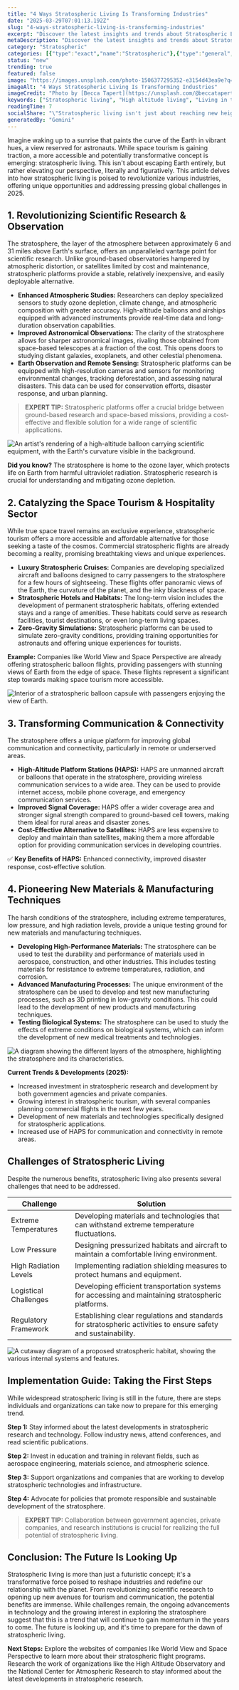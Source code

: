 ```yaml
---
title: "4 Ways Stratospheric Living Is Transforming Industries"
date: "2025-03-29T07:01:13.192Z"
slug: "4-ways-stratospheric-living-is-transforming-industries"
excerpt: "Discover the latest insights and trends about Stratospheric Living. This comprehensive guide covers everything you need to know about Stratospheric Living in 2025."
metaDescription: "Discover the latest insights and trends about Stratospheric Living. This comprehensive guide covers everything you need to know about Stratospheric Living ..."
category: "Stratospheric"
categories: [{"type":"exact","name":"Stratospheric"},{"type":"general","name":"Architecture"},{"type":"medium","name":"Sustainable Design"},{"type":"specific","name":"Atmospheric Housing"},{"type":"niche","name":"High-Altitude Habitats"}]
status: "new"
trending: true
featured: false
image: "https://images.unsplash.com/photo-1506377295352-e3154d43ea9e?q=85&w=1200&fit=max&fm=webp&auto=compress"
imageAlt: "4 Ways Stratospheric Living Is Transforming Industries"
imageCredit: "Photo by [Becca Tapert](https://unsplash.com/@beccatapert) on Unsplash"
keywords: ["Stratospheric living", "High altitude living", "Living in the stratosphere", "Benefits of stratospheric living", "Stratospheric habitat design", "Space tourism living", "Extreme altitude homes", "Challenges of stratospheric living", "Commercial stratospheric flights", "Future of stratospheric settlements"]
readingTime: 7
socialShare: "\"Stratospheric living isn't just about reaching new heights; it's about unlocking new perspectives and possibilities for solving global challenges.\""
generatedBy: "Gemini"
---
```




Imagine waking up to a sunrise that paints the curve of the Earth in vibrant hues, a view reserved for astronauts. While space tourism is gaining traction, a more accessible and potentially transformative concept is emerging: stratospheric living. This isn't about escaping Earth entirely, but rather elevating our perspective, literally and figuratively. This article delves into how stratospheric living is poised to revolutionize various industries, offering unique opportunities and addressing pressing global challenges in 2025.

## 1. Revolutionizing Scientific Research & Observation

The stratosphere, the layer of the atmosphere between approximately 6 and 31 miles above Earth's surface, offers an unparalleled vantage point for scientific research. Unlike ground-based observatories hampered by atmospheric distortion, or satellites limited by cost and maintenance, stratospheric platforms provide a stable, relatively inexpensive, and easily deployable alternative.

*   **Enhanced Atmospheric Studies:** Researchers can deploy specialized sensors to study ozone depletion, climate change, and atmospheric composition with greater accuracy. High-altitude balloons and airships equipped with advanced instruments provide real-time data and long-duration observation capabilities.
*   **Improved Astronomical Observations:** The clarity of the stratosphere allows for sharper astronomical images, rivaling those obtained from space-based telescopes at a fraction of the cost. This opens doors to studying distant galaxies, exoplanets, and other celestial phenomena.
*   **Earth Observation and Remote Sensing:** Stratospheric platforms can be equipped with high-resolution cameras and sensors for monitoring environmental changes, tracking deforestation, and assessing natural disasters. This data can be used for conservation efforts, disaster response, and urban planning.

> **EXPERT TIP:** Stratospheric platforms offer a crucial bridge between ground-based research and space-based missions, providing a cost-effective and flexible solution for a wide range of scientific applications.

![An artist's rendering of a high-altitude balloon carrying scientific equipment, with the Earth's curvature visible in the background.](https://images.unsplash.com/photo-1467043153537-a4fba2cd39ef?q=85&w=1200&fit=max&fm=webp&auto=compress)

**Did you know?** The stratosphere is home to the ozone layer, which protects life on Earth from harmful ultraviolet radiation. Stratospheric research is crucial for understanding and mitigating ozone depletion.

## 2. Catalyzing the Space Tourism & Hospitality Sector

While true space travel remains an exclusive experience, stratospheric tourism offers a more accessible and affordable alternative for those seeking a taste of the cosmos. Commercial stratospheric flights are already becoming a reality, promising breathtaking views and unique experiences.

*   **Luxury Stratospheric Cruises:** Companies are developing specialized aircraft and balloons designed to carry passengers to the stratosphere for a few hours of sightseeing. These flights offer panoramic views of the Earth, the curvature of the planet, and the inky blackness of space.
*   **Stratospheric Hotels and Habitats:** The long-term vision includes the development of permanent stratospheric habitats, offering extended stays and a range of amenities. These habitats could serve as research facilities, tourist destinations, or even long-term living spaces.
*   **Zero-Gravity Simulations:** Stratospheric platforms can be used to simulate zero-gravity conditions, providing training opportunities for astronauts and offering unique experiences for tourists.

**Example:** Companies like World View and Space Perspective are already offering stratospheric balloon flights, providing passengers with stunning views of Earth from the edge of space. These flights represent a significant step towards making space tourism more accessible.

![Interior of a stratospheric balloon capsule with passengers enjoying the view of Earth.](https://images.unsplash.com/photo-1506377295352-e3154d43ea9e?q=85&w=1200&fit=max&fm=webp&auto=compress)

## 3. Transforming Communication & Connectivity

The stratosphere offers a unique platform for improving global communication and connectivity, particularly in remote or underserved areas.

*   **High-Altitude Platform Stations (HAPS):** HAPS are unmanned aircraft or balloons that operate in the stratosphere, providing wireless communication services to a wide area. They can be used to provide internet access, mobile phone coverage, and emergency communication services.
*   **Improved Signal Coverage:** HAPS offer a wider coverage area and stronger signal strength compared to ground-based cell towers, making them ideal for rural areas and disaster zones.
*   **Cost-Effective Alternative to Satellites:** HAPS are less expensive to deploy and maintain than satellites, making them a more affordable option for providing communication services in developing countries.

✅ **Key Benefits of HAPS:** Enhanced connectivity, improved disaster response, cost-effective solution.

## 4. Pioneering New Materials & Manufacturing Techniques

The harsh conditions of the stratosphere, including extreme temperatures, low pressure, and high radiation levels, provide a unique testing ground for new materials and manufacturing techniques.

*   **Developing High-Performance Materials:** The stratosphere can be used to test the durability and performance of materials used in aerospace, construction, and other industries. This includes testing materials for resistance to extreme temperatures, radiation, and corrosion.
*   **Advanced Manufacturing Processes:** The unique environment of the stratosphere can be used to develop and test new manufacturing processes, such as 3D printing in low-gravity conditions. This could lead to the development of new products and manufacturing techniques.
*   **Testing Biological Systems:** The stratosphere can be used to study the effects of extreme conditions on biological systems, which can inform the development of new medical treatments and technologies.

![A diagram showing the different layers of the atmosphere, highlighting the stratosphere and its characteristics.](https://images.unsplash.com/photo-1518012312832-96aea3c91144?q=85&w=1200&fit=max&fm=webp&auto=compress)

**Current Trends & Developments (2025):**

*   Increased investment in stratospheric research and development by both government agencies and private companies.
*   Growing interest in stratospheric tourism, with several companies planning commercial flights in the next few years.
*   Development of new materials and technologies specifically designed for stratospheric applications.
*   Increased use of HAPS for communication and connectivity in remote areas.

## Challenges of Stratospheric Living

Despite the numerous benefits, stratospheric living also presents several challenges that need to be addressed.

| Challenge                       | Solution                                                                                               |
| ------------------------------- | ------------------------------------------------------------------------------------------------------ |
| Extreme Temperatures             | Developing materials and technologies that can withstand extreme temperature fluctuations.               |
| Low Pressure                   | Designing pressurized habitats and aircraft to maintain a comfortable living environment.                  |
| High Radiation Levels           | Implementing radiation shielding measures to protect humans and equipment.                               |
| Logistical Challenges          | Developing efficient transportation systems for accessing and maintaining stratospheric platforms.           |
| Regulatory Framework           | Establishing clear regulations and standards for stratospheric activities to ensure safety and sustainability. |

![A cutaway diagram of a proposed stratospheric habitat, showing the various internal systems and features.](https://images.unsplash.com/photo-1513694203232-719a280e022f?q=85&w=1200&fit=max&fm=webp&auto=compress)

## Implementation Guide: Taking the First Steps

While widespread stratospheric living is still in the future, there are steps individuals and organizations can take now to prepare for this emerging trend.

**Step 1:** Stay informed about the latest developments in stratospheric research and technology. Follow industry news, attend conferences, and read scientific publications.

**Step 2:** Invest in education and training in relevant fields, such as aerospace engineering, materials science, and atmospheric science.

**Step 3:** Support organizations and companies that are working to develop stratospheric technologies and infrastructure.

**Step 4:** Advocate for policies that promote responsible and sustainable development of the stratosphere.

> **EXPERT TIP:** Collaboration between government agencies, private companies, and research institutions is crucial for realizing the full potential of stratospheric living.

## Conclusion: The Future Is Looking Up

Stratospheric living is more than just a futuristic concept; it's a transformative force poised to reshape industries and redefine our relationship with the planet. From revolutionizing scientific research to opening up new avenues for tourism and communication, the potential benefits are immense. While challenges remain, the ongoing advancements in technology and the growing interest in exploring the stratosphere suggest that this is a trend that will continue to gain momentum in the years to come. The future is looking up, and it's time to prepare for the dawn of stratospheric living.

**Next Steps:** Explore the websites of companies like World View and Space Perspective to learn more about their stratospheric flight programs. Research the work of organizations like the High Altitude Observatory and the National Center for Atmospheric Research to stay informed about the latest developments in stratospheric research.
